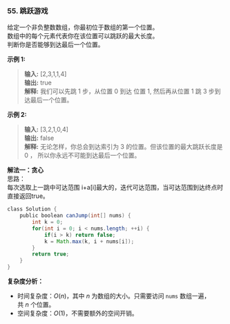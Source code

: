 ### 55. 跳跃游戏

给定一个非负整数数组，你最初位于数组的第一个位置。  
数组中的每个元素代表你在该位置可以跳跃的最大长度。  
判断你是否能够到达最后一个位置。  

**示例 1:**  
>**输入:**  [2,3,1,1,4]  
>**输出:**  true  
>**解释:** 我们可以先跳 1 步，从位置 0 到达 位置 1, 然后再从位置 1 跳 3 步到达最后一个位置。  

**示例 2:**  
>**输入:**  [3,2,1,0,4]   
>**输出:**  false    
>**解释:** 无论怎样，你总会到达索引为 3 的位置。但该位置的最大跳跃长度是 0 ， 所以你永远不可能到达最后一个位置。

**解法一：贪心**  
思路：  
每次选取上一跳中可达范围 i+a[i]最大的，迭代可达范围，当可达范围到达终点时直接返回true。

```Java   
class Solution {
    public boolean canJump(int[] nums) {
        int k = 0;
        for(int i = 0; i < nums.length; ++i) { 
            if(i > k) return false; 
            k = Math.max(k, i + nums[i]);
        }
        return true;
    }
}
```
**复杂度分析：**  
* 时间复杂度：$O(n)$，其中 $n$ 为数组的大小。只需要访问 `nums` 数组一遍，共 $n$ 个位置。
* 空间复杂度：$O(1)$，不需要额外的空间开销。 


